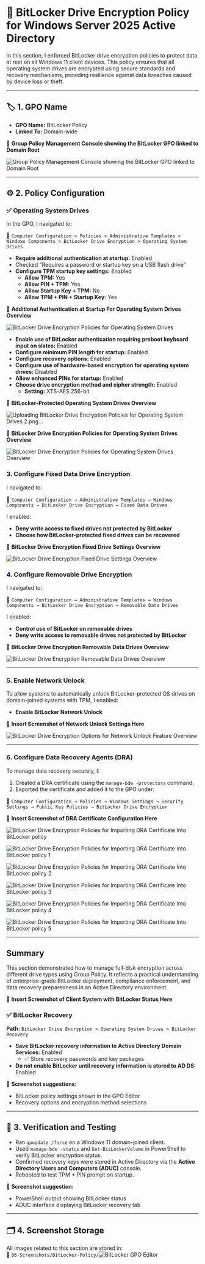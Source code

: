 # 🔐 BitLocker Drive Encryption Policy for Windows Server 2025 Active Directory

In this section, I enforced BitLocker drive encryption policies to protect data at rest on all Windows 11 client devices. This policy ensures that all operating system drives are encrypted using secure standards and recovery mechanisms, providing resilience against data breaches caused by device loss or theft.

---

## 🏷️ 1. GPO Name

- **GPO Name:** BitLocker Policy  
- **Linked To:** Domain-wide

📸 **Group Policy Management Console showing the BitLocker GPO linked to Domain Root**  

![Group Policy Management Console showing the BitLocker GPO linked to Domain Root](https://github.com/user-attachments/assets/e3a06f9e-8bc6-45a7-8b11-4a9d64e8c230)

---

## ⚙️ 2. Policy Configuration

### ✅ Operating System Drives

In the GPO, I navigated to:

  📂 `Computer Configuration > Policies > Administrative Templates > Windows Components > BitLocker Drive Encryption > Operating System Drives`

- **Require additional authentication at startup:** Enabled  
- Checked "Requires a password or startup key on a USB flash drive"
- **Configure TPM startup key settings:** Enabled  
  - **Allow TPM:** Yes  
  - **Allow PIN + TPM:** Yes  
  - **Allow Startup Key + TPM:** No  
  - **Allow TPM + PIN + Startup Key:** Yes

📸 **Additional Authentication at Startup For Operating System Drives Overview** 

![BitLocker Drive Encryption Policies for Operating System Drives](https://github.com/user-attachments/assets/fbed651b-51f5-47b3-b452-ca364c48e123)

- **Enable use of BitLocker authentication requiring preboot keyboard input on slates:** Enabled
- **Configure minimum PIN length for startup:** Enabled
- **Configure recovery options:** Enabled  
- **Configure use of hardware-based encryption for operating system drives:** Disabled
- **Allow enhanced PINs for startup:** Enabled
- **Choose drive encryption method and cipher strength:** Enabled  
  - **Setting:** XTS-AES 256-bit  

📸 **BitLocker-Protected Operating System Drives Overview** 

![Uploading BitLocker Drive Encryption Policies for Operating System Drives 2.png…]()

📸 **BitLocker Drive Encryption Policies for Operating System Drives Overview** 

![BitLocker Drive Encryption Policies for Operating System Drives Overview](https://github.com/user-attachments/assets/37bdd867-c4d7-47b1-b0d4-67a83b5ff55d)

### 3. Configure Fixed Data Drive Encryption

I navigated to:

  📂 `Computer Configuration → Administrative Templates → Windows Components → BitLocker Drive Encryption → Fixed Data Drives`

I enabled:

- **Deny write access to fixed drives not protected by BitLocker**
- **Choose how BitLocker-protected fixed drives can be recovered**

📸 **BitLocker Drive Encryption Fixed Drive Settings Overview** 

![BitLocker Drive Encryption Fixed Drive Settings Overview](https://github.com/user-attachments/assets/4a784e3a-6046-41fd-bb49-dacc95cb9e69)

### 4. Configure Removable Drive Encryption

I navigated to:

  📂 `Computer Configuration → Administrative Templates → Windows Components → BitLocker Drive Encryption → Removable Data Drives`

I enabled:

- **Control use of BitLocker on removable drives**
- **Deny write access to removable drives not protected by BitLocker**

📸 **BitLocker Drive Encryption Removable Data Drives Overview** 

![BitLocker Drive Encryption Removable Data Drives Overview](https://github.com/user-attachments/assets/bb7d38ab-357c-4f9b-a12c-6c79d702ff7c)

---

### 5. Enable Network Unlock

To allow systems to automatically unlock BitLocker-protected OS drives on domain-joined systems with TPM, I enabled:

- **Enable BitLocker Network Unlock**

📸 **Insert Screenshot of Network Unlock Settings Here**

![BitLocker Drive Encryption Options for Network Unlock Feature Overview](https://github.com/user-attachments/assets/8fa82a9c-d03c-4473-939d-b1503fc6c41a)

---

### 6. Configure Data Recovery Agents (DRA)

To manage data recovery securely, I:

1. Created a DRA certificate using the `manage-bde -protectors` command.
2. Exported the certificate and added it to the GPO under:

  📂 `Computer Configuration → Policies → Windows Settings → Security Settings → Public Key Policies → BitLocker Drive Encryption`

📸 **Insert Screenshot of DRA Certificate Configuration Here**

![BitLocker Drive Encryption Policies for Importing DRA Certificate Into BitLocker policy](https://github.com/user-attachments/assets/4557a403-391b-414b-8e6b-d8ecadeb6904)

![BitLocker Drive Encryption Policies for Importing DRA Certificate Into BitLocker policy 1](https://github.com/user-attachments/assets/1c2b2636-d771-4778-ae1b-af9a245d240f)

![BitLocker Drive Encryption Policies for Importing DRA Certificate Into BitLocker policy 2](https://github.com/user-attachments/assets/e110f2cf-ceba-467f-a693-be4bda7142fb)

![BitLocker Drive Encryption Policies for Importing DRA Certificate Into BitLocker policy 3](https://github.com/user-attachments/assets/ea28a692-ccd0-4a25-93eb-558eabefd645)

![BitLocker Drive Encryption Policies for Importing DRA Certificate Into BitLocker policy 4](https://github.com/user-attachments/assets/ea6129bd-eef8-4ccd-a18e-b2b5e3ff421f)

![BitLocker Drive Encryption Policies for Importing DRA Certificate Into BitLocker policy 5](https://github.com/user-attachments/assets/dab51797-353e-481d-95a2-70224a4f3ace)

---

## Summary

This section demonstrated how to manage full-disk encryption across different drive types using Group Policy. It reflects a practical understanding of enterprise-grade BitLocker deployment, compliance enforcement, and data recovery preparedness in an Active Directory environment.

📸 **Insert Screenshot of Client System with BitLocker Status Here**




### ✅ BitLocker Recovery

**Path:** `BitLocker Drive Encryption > Operating System Drives > BitLocker Recovery`

- **Save BitLocker recovery information to Active Directory Domain Services:** Enabled  
  - ✅ Store recovery passwords and key packages  
- **Do not enable BitLocker until recovery information is stored to AD DS:** Enabled  

📸 **Screenshot suggestions:**  
- BitLocker policy settings shown in the GPO Editor  
- Recovery options and encryption method selections

---

## 🧪 3. Verification and Testing

- Ran `gpupdate /force` on a Windows 11 domain-joined client.  
- Used `manage-bde -status` and `Get-BitLockerVolume` in PowerShell to verify BitLocker encryption status.  
- Confirmed recovery keys were stored in Active Directory via the **Active Directory Users and Computers (ADUC)** console.  
- Rebooted to test TPM + PIN prompt on startup.

📸 **Screenshot suggestion:**  
- PowerShell output showing BitLocker status  
- ADUC interface displaying BitLocker recovery tab

---

## 🗂️ 4. Screenshot Storage

All images related to this section are stored in:  
📂 `06-Screenshots/BitLocker-Policy/`![BitLocker GPO Editor](../../06-Screenshots/BitLocker-Policy/bitlocker-gpo-settings.png)
